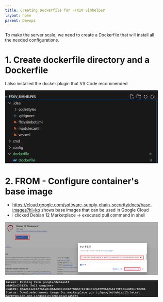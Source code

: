 ```yaml
---
title: Creating Dockerfile for FFXIV Simhelper 
layout: home
parent: Devops 
---
```


To make the server scale, we need to create a Dockerfile that will install all the needed configurations.

# 1. Create dockerfile directory and a Dockerfile
I also installed the docker plugin that VS Code recommended

![docker](../../images/docker.png)


# 2. FROM - Configure container's base image 
* https://cloud.google.com/software-supply-chain-security/docs/base-images?hl=ko shows base images that can be used in Google Cloud
* I clicked Debian 12 Marketplace -> executed pull command in shell

![docker2](../../images/docker2.png)

![docker3](../../images/docker3.png)